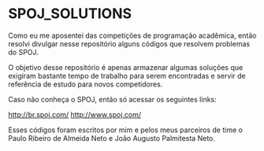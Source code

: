 SPOJ_SOLUTIONS
==============

Como eu me aposentei das competições de programação acadêmica, então resolvi divulgar nesse repositório alguns códigos que resolvem problemas do SPOJ. 

O objetivo desse repositório é apenas armazenar algumas soluções que exigiram bastante tempo de trabalho para serem encontradas e servir de referência de estudo para novos competidores.

Caso não conheça o SPOJ, então só acessar os seguintes links:

http://br.spoj.com/
http://www.spoj.com/

Esses códigos foram escritos por mim e pelos meus parceiros de time o Paulo Ribeiro de Almeida Neto e João Augusto Palmitesta Neto.
